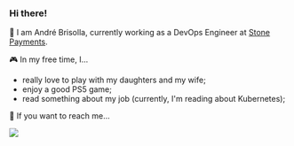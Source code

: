 ### Hi there! 

:construction_worker: I am André Brisolla, currently working as a DevOps Engineer at <a href="https://github.com/stonepayments">Stone Payments</a>.


:video_game: In my free time, I...
  - really love to play with my daughters and my wife;
  - enjoy a good PS5 game;
  - read something about my job (currently, I'm reading about Kubernetes);


:mag_right: If you want to reach me...

<a href="https://www.linkedin.com/in/brisolla/" _target="blank"><img src="https://img.shields.io/badge/LinkedIn-0077B5?style=for-the-badge&logo=linkedin&logoColor=white" /></a>
